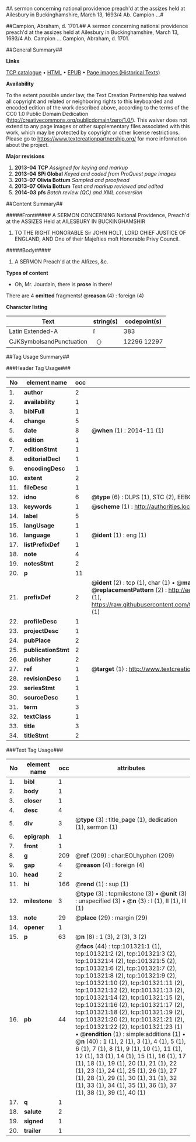 #A sermon concerning national providence preach'd at the assizes held at Ailesbury in Buckinghamshire, March 13, 1693/4 Ab. Campion ...#

##Campion, Abraham, d. 1701.##
A sermon concerning national providence preach'd at the assizes held at Ailesbury in Buckinghamshire, March 13, 1693/4 Ab. Campion ...
Campion, Abraham, d. 1701.

##General Summary##

**Links**

[TCP catalogue](http://www.ota.ox.ac.uk/tcp/)  • 
[HTML](http://tei.it.ox.ac.uk/tcp/Texts-HTML/free/A32/A32958.html)  • 
[EPUB](http://tei.it.ox.ac.uk/tcp/Texts-EPUB/free/A32/A32958.epub) • 
[Page images (Historical Texts)](https://historicaltexts.jisc.ac.uk/eebo-13682563e)

**Availability**

To the extent possible under law, the Text Creation Partnership has waived all copyright and related or neighboring rights to this keyboarded and encoded edition of the work described above, according to the terms of the CC0 1.0 Public Domain Dedication (http://creativecommons.org/publicdomain/zero/1.0/). This waiver does not extend to any page images or other supplementary files associated with this work, which may be protected by copyright or other license restrictions. Please go to https://www.textcreationpartnership.org/ for more information about the project.

**Major revisions**

1. __2013-04__ __TCP__ *Assigned for keying and markup*
1. __2013-04__ __SPi Global__ *Keyed and coded from ProQuest page images*
1. __2013-07__ __Olivia Bottum__ *Sampled and proofread*
1. __2013-07__ __Olivia Bottum__ *Text and markup reviewed and edited*
1. __2014-03__ __pfs__ *Batch review (QC) and XML conversion*

##Content Summary##

#####Front#####
A SERMON CONCERNING National Providence, Preach'd at the ASSIZES Held at AILESBURY IN BUCKINGHAMSHIR
1. TO THE RIGHT HONORABLE Sir JOHN HOLT, LORD CHIEF JUSTICE OF ENGLAND, AND One of their Majeſties moſt Honorable Privy Council.

#####Body#####

1. A SERMON Preach'd at the Aſſizes, &c.

**Types of content**

  * Oh, Mr. Jourdain, there is **prose** in there!

There are 4 **omitted** fragments! 
 @__reason__ (4) : foreign (4)

**Character listing**


|Text|string(s)|codepoint(s)|
|---|---|---|
|Latin Extended-A|ſ|383|
|CJKSymbolsandPunctuation|〈〉|12296 12297|

##Tag Usage Summary##

###Header Tag Usage###

|No|element name|occ|attributes|
|---|---|---|---|
|1.|__author__|2||
|2.|__availability__|1||
|3.|__biblFull__|1||
|4.|__change__|5||
|5.|__date__|8| @__when__ (1) : 2014-11 (1)|
|6.|__edition__|1||
|7.|__editionStmt__|1||
|8.|__editorialDecl__|1||
|9.|__encodingDesc__|1||
|10.|__extent__|2||
|11.|__fileDesc__|1||
|12.|__idno__|6| @__type__ (6) : DLPS (1), STC (2), EEBO-CITATION (1), OCLC (1), VID (1)|
|13.|__keywords__|1| @__scheme__ (1) : http://authorities.loc.gov/ (1)|
|14.|__label__|5||
|15.|__langUsage__|1||
|16.|__language__|1| @__ident__ (1) : eng (1)|
|17.|__listPrefixDef__|1||
|18.|__note__|4||
|19.|__notesStmt__|2||
|20.|__p__|11||
|21.|__prefixDef__|2| @__ident__ (2) : tcp (1), char (1)  •  @__matchPattern__ (2) : ([0-9\-]+):([0-9IVX]+) (1), (.+) (1)  •  @__replacementPattern__ (2) : http://eebo.chadwyck.com/downloadtiff?vid=$1&page=$2 (1), https://raw.githubusercontent.com/textcreationpartnership/Texts/master/tcpchars.xml#$1 (1)|
|22.|__profileDesc__|1||
|23.|__projectDesc__|1||
|24.|__pubPlace__|2||
|25.|__publicationStmt__|2||
|26.|__publisher__|2||
|27.|__ref__|1| @__target__ (1) : http://www.textcreationpartnership.org/docs/. (1)|
|28.|__revisionDesc__|1||
|29.|__seriesStmt__|1||
|30.|__sourceDesc__|1||
|31.|__term__|3||
|32.|__textClass__|1||
|33.|__title__|3||
|34.|__titleStmt__|2||


###Text Tag Usage###

|No|element name|occ|attributes|
|---|---|---|---|
|1.|__bibl__|1||
|2.|__body__|1||
|3.|__closer__|1||
|4.|__desc__|4||
|5.|__div__|3| @__type__ (3) : title_page (1), dedication (1), sermon (1)|
|6.|__epigraph__|1||
|7.|__front__|1||
|8.|__g__|209| @__ref__ (209) : char:EOLhyphen (209)|
|9.|__gap__|4| @__reason__ (4) : foreign (4)|
|10.|__head__|2||
|11.|__hi__|166| @__rend__ (1) : sup (1)|
|12.|__milestone__|3| @__type__ (3) : tcpmilestone (3)  •  @__unit__ (3) : unspecified (3)  •  @__n__ (3) : I (1), II (1), III (1)|
|13.|__note__|29| @__place__ (29) : margin (29)|
|14.|__opener__|1||
|15.|__p__|63| @__n__ (8) : 1 (3), 2 (3), 3 (2)|
|16.|__pb__|44| @__facs__ (44) : tcp:101321:1 (1), tcp:101321:2 (2), tcp:101321:3 (2), tcp:101321:4 (2), tcp:101321:5 (2), tcp:101321:6 (2), tcp:101321:7 (2), tcp:101321:8 (2), tcp:101321:9 (2), tcp:101321:10 (2), tcp:101321:11 (2), tcp:101321:12 (2), tcp:101321:13 (2), tcp:101321:14 (2), tcp:101321:15 (2), tcp:101321:16 (2), tcp:101321:17 (2), tcp:101321:18 (2), tcp:101321:19 (2), tcp:101321:20 (2), tcp:101321:21 (2), tcp:101321:22 (2), tcp:101321:23 (1)  •  @__rendition__ (1) : simple:additions (1)  •  @__n__ (40) : 1 (1), 2 (1), 3 (1), 4 (1), 5 (1), 6 (1), 7 (1), 8 (1), 9 (1), 10 (1), 11 (1), 12 (1), 13 (1), 14 (1), 15 (1), 16 (1), 17 (1), 18 (1), 19 (1), 20 (1), 21 (1), 22 (1), 23 (1), 24 (1), 25 (1), 26 (1), 27 (1), 28 (1), 29 (1), 30 (1), 31 (1), 32 (1), 33 (1), 34 (1), 35 (1), 36 (1), 37 (1), 38 (1), 39 (1), 40 (1)|
|17.|__q__|1||
|18.|__salute__|2||
|19.|__signed__|1||
|20.|__trailer__|1||
